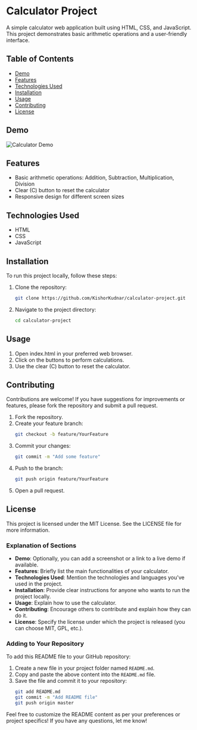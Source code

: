 # Calculator Project

A simple calculator web application built using HTML, CSS, and JavaScript. This project demonstrates basic arithmetic operations and a user-friendly interface.

## Table of Contents

- [Demo](#demo)
- [Features](#features)
- [Technologies Used](#technologies-used)
- [Installation](#installation)
- [Usage](#usage)
- [Contributing](#contributing)
- [License](#license)

## Demo

![Calculator Demo](path_to_your_screenshot_image)

## Features

- Basic arithmetic operations: Addition, Subtraction, Multiplication, Division
- Clear (C) button to reset the calculator
- Responsive design for different screen sizes

## Technologies Used

- HTML
- CSS
- JavaScript

## Installation

To run this project locally, follow these steps:

1. Clone the repository:
   ```bash
   git clone https://github.com/KishorKudnar/calculator-project.git

2. Navigate to the project directory:
   ```bash
   cd calculator-project
## Usage

1. Open index.html in your preferred web browser.
2. Click on the buttons to perform calculations.
3. Use the clear (C) button to reset the calculator.

## Contributing

Contributions are welcome! If you have suggestions for improvements or features, please fork the repository and submit a pull request.

1. Fork the repository.
2. Create your feature branch:
   ```bash
   git checkout -b feature/YourFeature
3. Commit your changes:
   ```bash
   git commit -m "Add some feature"
4. Push to the branch:
   ```bash
   git push origin feature/YourFeature
5. Open a pull request.
## License
This project is licensed under the MIT License. See the LICENSE file for more information.

### Explanation of Sections
- **Demo**: Optionally, you can add a screenshot or a link to a live demo if available.
- **Features**: Briefly list the main functionalities of your calculator.
- **Technologies Used**: Mention the technologies and languages you've used in the project.
- **Installation**: Provide clear instructions for anyone who wants to run the project locally.
- **Usage**: Explain how to use the calculator.
- **Contributing**: Encourage others to contribute and explain how they can do it.
- **License**: Specify the license under which the project is released (you can choose MIT, GPL, etc.).

### Adding to Your Repository
To add this README file to your GitHub repository:
1. Create a new file in your project folder named `README.md`.
2. Copy and paste the above content into the `README.md` file.
3. Save the file and commit it to your repository:
   ```bash
   git add README.md
   git commit -m "Add README file"
   git push origin master
Feel free to customize the README content as per your preferences or project specifics! If you have any questions, let me know!
